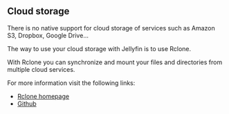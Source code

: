 ## Cloud storage

There is no native support for cloud storage of services such as Amazon S3, Dropbox, Google Drive...

The way to use your cloud storage with Jellyfin is to use Rclone.

With Rclone you can synchronize and mount your files and directories from multiple cloud services.

For more information visit the following links:

* [Rclone homepage](https://rclone.org/)
* [Github](https://github.com/rclone/rclone)
